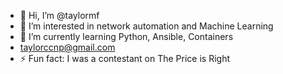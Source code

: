 - 👋 Hi, I’m @taylormf
- 👀 I’m interested in network automation and Machine Learning
- 🌱 I’m currently learning Python, Ansible, Containers
- taylorccnp@gmail.com
- ⚡ Fun fact: I was a contestant on The Price is Right

<!---
taylormf/taylormf is a ✨ special ✨ repository because its `README.md` (this file) appears on your GitHub profile.
You can click the Preview link to take a look at your changes.
--->
